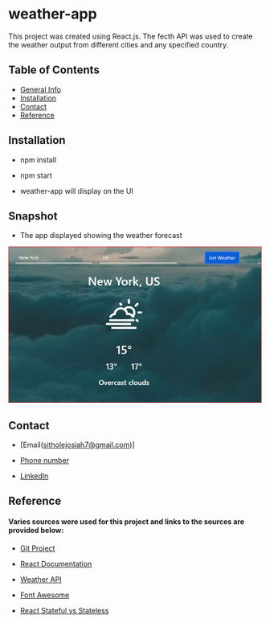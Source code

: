 # weather-app

 This project was created using React.js.
 The fecth API was used to create the weather output from different cities and any specified country. 
 
 ## Table of Contents 

   * [General Info](#weather-app)   
   * [Installation](#installation)
   * [Contact](#contact)  
   * [Reference](#reference)

 ## Installation
  
   * npm install
   
   * npm start
   
   * weather-app will display on the UI 

  ## Snapshot  

  * The app displayed showing the weather forecast
  
   ![Weather forecast](https://github.com/Josiah-Sithole/weather-app/blob/main/images/weatherImage.PNG)
 
  ## Contact

  * [Email(sitholejosiah7@gmail.com)]
  
  * [Phone number](+27603191619)

  * [LinkedIn](https://www.linkedin.com/in/josiah-sithole-40480b222/)
     
  ## Reference
  
  #### Varies sources were used for this project and links to the sources are provided below:
  
  * [Git Project](https://github.com/erikflowers/weather-icons)
  
  * [React Documentation](https://reactjs.org/docs/getting-started.html)
  
  * [Weather API](api.openweathermap.org/data/2.5/weather?q=London,uk&appid=)
  
  * [Font Awesome](https://fontawesome.com/)
  
  * [React Stateful vs Stateless](https://code.tutsplus.com/tutorials/stateful-vs-stateless-functional-components-in-react--cms-29541)

